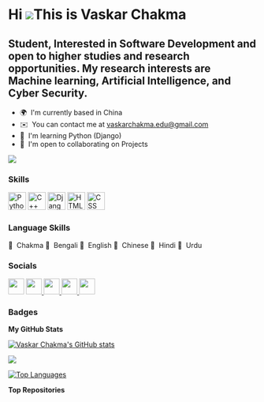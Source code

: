 Hi ![](https://user-images.githubusercontent.com/18350557/176309783-0785949b-9127-417c-8b55-ab5a4333674e.gif)This is Vaskar Chakma
===========================================================================================================================================

Student, Interested in Software Development and open to higher studies and research opportunities. My research interests are
Machine learning, Artificial Intelligence, and Cyber Security.
-----------------


* 🌍  I'm currently based in China
* ✉️  You can contact me at [vaskarchakma.edu@gmail.com](mailto:vaskarchakma.edu@gmail.com)
* 🧠  I'm learning Python (Django)
* 🤝  I'm open to collaborating on Projects

<a href="https://github.com/VaskarChakma" target="_blank" rel="noreferrer"><img
src="https://img.shields.io/github/followers/VaskarChakma?logo=github&style=for-the-badge&color=0891b2&labelColor=1c1917" /></a>

### Skills


<p align="left">
<a href="https://www.python.org/" target="_blank" rel="noreferrer"><img src="https://raw.githubusercontent.com/danielcranney/readme-generator/main/public/icons/skills/python-colored.svg" width="36" height="36" alt="Python" /></a>
<a href="https://docs.microsoft.com/en-us/cpp/?view=msvc-170" target="_blank" rel="noreferrer"><img src="https://raw.githubusercontent.com/danielcranney/readme-generator/main/public/icons/skills/cplusplus-colored.svg" width="36" height="36" alt="C++" /></a>
<a href="https://www.djangoproject.com/" target="_blank" rel="noreferrer"><img src="https://raw.githubusercontent.com/danielcranney/readme-generator/main/public/icons/skills/django-colored.svg" width="36" height="36" alt="Django" /></a>
<a href="https://en.wikipedia.org/wiki/HTML" target="_blank" rel="noreferrer"><img src="https://upload.wikimedia.org/wikipedia/commons/thumb/6/61/HTML5_logo_and_wordmark.svg/1200px-HTML5_logo_and_wordmark.svg.png" width="36" height="36" alt="HTML" /></a>
<a href="https://www.w3.org/Style/CSS/Overview.en.html" target="_blank" rel="noreferrer"><img src="https://play-lh.googleusercontent.com/RTAZb9E639F4JBcuBRTPEk9_92I-kaKgBMw4LFxTGhdCQeqWukXh74rTngbQpBVGxqo" width="36" height="36" alt="CSS" /></a>
</p>

### Language Skills

🔸  Chakma
🔸  Bengali
🔸  English
🔸  Chinese
🔸  Hindi
🔸  Urdu
  
### Socials

<p align="left"> <a href="https://www.github.com/VaskarChakma" target="_blank" rel="noreferrer"><img src="https://raw.githubusercontent.com/danielcranney/readme-generator/main/public/icons/socials/github.svg" width="32" height="32" /></a> <a href="https://www.linkedin.com/in/vaskar-chakma/" target="_blank" rel="noreferrer"><img src="https://raw.githubusercontent.com/danielcranney/readme-generator/main/public/icons/socials/linkedin.svg" width="32" height="32" /> </a> <a href= "https://www.facebook.com/page.vaskar" target="_blank" rel="noreferrer"> <img src="https://upload.wikimedia.org/wikipedia/commons/thumb/5/51/Facebook_f_logo_%282019%29.svg/2048px-Facebook_f_logo_%282019%29.svg.png" width="32" height="32"> </a> <a href= "https://www.instagram.com/vaskar_changma/" target="_blank" rel="noreferrer"> <img src="https://upload.wikimedia.org/wikipedia/commons/thumb/9/95/Instagram_logo_2022.svg/1024px-Instagram_logo_2022.svg.png" width="32" height="32"> </a> <a href= "https://vaskarchakma.github.io/" target="_blank" rel="noreferrer"> <img src="https://cdn-icons-png.flaticon.com/512/6471/6471995.png" width="32" height="32"> </a> </p>

### Badges

<b>My GitHub Stats</b>

<a href="http://www.github.com/VaskarChakma"><img src="https://github-readme-stats.vercel.app/api?username=VaskarChakma&show_icons=true&hide=&count_private=true&title_color=0891b2&text_color=ffffff&icon_color=0891b2&bg_color=1c1917&hide_border=true&show_icons=true" alt="Vaskar Chakma's GitHub stats" /></a>

<a href="http://www.github.com/VaskarChakma"><img src="https://github-readme-streak-stats.herokuapp.com/?user=VaskarChakma&stroke=ffffff&background=1c1917&ring=0891b2&fire=0891b2&currStreakNum=ffffff&currStreakLabel=0891b2&sideNums=ffffff&sideLabels=ffffff&dates=ffffff&hide_border=true" /></a>



<a href="https://github.com/VaskarChakma" align="left"><img src="https://github-readme-stats.vercel.app/api/top-langs/?username=VaskarChakma&langs_count=10&title_color=0891b2&text_color=ffffff&icon_color=0891b2&bg_color=1c1917&hide_border=true&locale=en&custom_title=Top%20%Languages" alt="Top Languages" /></a>

<b>Top Repositories</b>

<div width="100%" align="center"></div><br /><br /><br /><br /><br /><br /><br />
